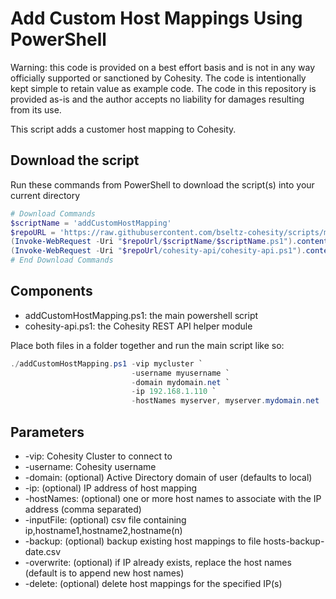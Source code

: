 # Add Custom Host Mappings Using PowerShell

Warning: this code is provided on a best effort basis and is not in any way officially supported or sanctioned by Cohesity. The code is intentionally kept simple to retain value as example code. The code in this repository is provided as-is and the author accepts no liability for damages resulting from its use.

This script adds a customer host mapping to Cohesity.

## Download the script

Run these commands from PowerShell to download the script(s) into your current directory

```powershell
# Download Commands
$scriptName = 'addCustomHostMapping'
$repoURL = 'https://raw.githubusercontent.com/bseltz-cohesity/scripts/master/powershell'
(Invoke-WebRequest -Uri "$repoUrl/$scriptName/$scriptName.ps1").content | Out-File "$scriptName.ps1"; (Get-Content "$scriptName.ps1") | Set-Content "$scriptName.ps1"
(Invoke-WebRequest -Uri "$repoUrl/cohesity-api/cohesity-api.ps1").content | Out-File cohesity-api.ps1; (Get-Content cohesity-api.ps1) | Set-Content cohesity-api.ps1
# End Download Commands
```

## Components

* addCustomHostMapping.ps1: the main powershell script
* cohesity-api.ps1: the Cohesity REST API helper module

Place both files in a folder together and run the main script like so:

```powershell
./addCustomHostMapping.ps1 -vip mycluster `
                           -username myusername `
                           -domain mydomain.net `
                           -ip 192.168.1.110 `
                           -hostNames myserver, myserver.mydomain.net
```

## Parameters

* -vip: Cohesity Cluster to connect to
* -username: Cohesity username
* -domain: (optional) Active Directory domain of user (defaults to local)
* -ip: (optional) IP address of host mapping
* -hostNames: (optional) one or more host names to associate with the IP address (comma separated)
* -inputFile: (optional) csv file containing ip,hostname1,hostname2,hostname(n)
* -backup: (optional) backup existing host mappings to file hosts-backup-date.csv
* -overwrite: (optional) if IP already exists, replace the host names (default is to append new host names)
* -delete: (optional) delete host mappings for the specified IP(s)


